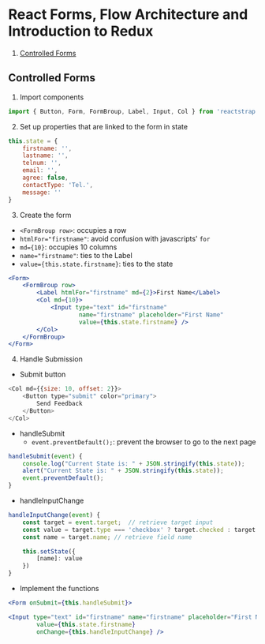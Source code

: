# React Forms, Flow Architecture and Introduction to Redux

1. [Controlled Forms](#controlled-forms)

## Controlled Forms
1. Import components
```javascript
import { Button, Form, FormBroup, Label, Input, Col } from 'reactstrap';
```

2. Set up properties that are linked to the form in state
```javascript
this.state = {
    firstname: '',
    lastname: '',
    telnum: '',
    email: '',
    agree: false,
    contactType: 'Tel.',
    message: ''
}
```
3. Create the form
- `<FormBroup row>`: occupies a row
- `htmlFor="firstname"`: avoid confusion with javascripts' `for`
- `md={10}`: occupies 10 columns
- `name="firstname"`: ties to the Label
- `value={this.state.firstname}`: ties to the state
```jsx
<Form>
    <FormBroup row>
        <Label htmlFor="firstname" md={2}>First Name</Label>
        <Col md={10}>
            <Input type="text" id="firstname" 
                    name="firstname" placeholder="First Name"
                    value={this.state.firstname} />
        </Col>
    </FormBroup>
</Form>
```

4. Handle Submission
- Submit button
```javascript
<Col md={{size: 10, offset: 2}}>
    <Button type="submit" color="primary">
        Send Feedback
    </Button>
</Col>
```
- handleSubmit
  - `event.preventDefault();`: prevent the browser to go to the next page
```javascript
handleSubmit(event) {
    console.log("Current State is: " + JSON.stringify(this.state));
    alert("Current State is: " + JSON.stringify(this.state));
    event.preventDefault();
}
```

- handleInputChange
```javascript
handleInputChange(event) {
    const target = event.target;  // retrieve target input
    const value = target.type === 'checkbox' ? target.checked : target.value;
    const name = target.name; // retrieve field name

    this.setState({
        [name]: value
    })
}
```
- Implement the functions
```jsx
<Form onSubmit={this.handleSubmit}>
```
```jsx
<Input type="text" id="firstname" name="firstname" placeholder="First Name"
        value={this.state.firstname}
        onChange={this.handleInputChange} />
```

   
